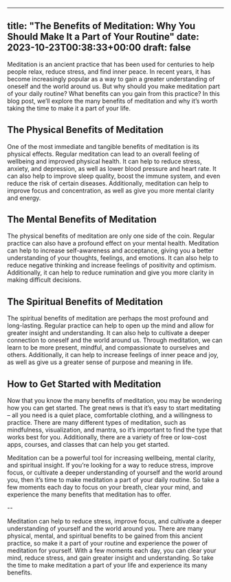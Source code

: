 
---
title: "The Benefits of Meditation: Why You Should Make It a Part of Your Routine"
date: 2023-10-23T00:38:33+00:00
draft: false
---

Meditation is an ancient practice that has been used for centuries to help people relax, reduce stress, and find inner peace. In recent years, it has become increasingly popular as a way to gain a greater understanding of oneself and the world around us. But why should you make meditation part of your daily routine? What benefits can you gain from this practice? In this blog post, we’ll explore the many benefits of meditation and why it’s worth taking the time to make it a part of your life.

## The Physical Benefits of Meditation

One of the most immediate and tangible benefits of meditation is its physical effects. Regular meditation can lead to an overall feeling of wellbeing and improved physical health. It can help to reduce stress, anxiety, and depression, as well as lower blood pressure and heart rate. It can also help to improve sleep quality, boost the immune system, and even reduce the risk of certain diseases. Additionally, meditation can help to improve focus and concentration, as well as give you more mental clarity and energy.

## The Mental Benefits of Meditation

The physical benefits of meditation are only one side of the coin. Regular practice can also have a profound effect on your mental health. Meditation can help to increase self-awareness and acceptance, giving you a better understanding of your thoughts, feelings, and emotions. It can also help to reduce negative thinking and increase feelings of positivity and optimism. Additionally, it can help to reduce rumination and give you more clarity in making difficult decisions.

## The Spiritual Benefits of Meditation

The spiritual benefits of meditation are perhaps the most profound and long-lasting. Regular practice can help to open up the mind and allow for greater insight and understanding. It can also help to cultivate a deeper connection to oneself and the world around us. Through meditation, we can learn to be more present, mindful, and compassionate to ourselves and others. Additionally, it can help to increase feelings of inner peace and joy, as well as give us a greater sense of purpose and meaning in life.

## How to Get Started with Meditation

Now that you know the many benefits of meditation, you may be wondering how you can get started. The great news is that it’s easy to start meditating – all you need is a quiet place, comfortable clothing, and a willingness to practice. There are many different types of meditation, such as mindfulness, visualization, and mantra, so it’s important to find the type that works best for you. Additionally, there are a variety of free or low-cost apps, courses, and classes that can help you get started.

Meditation can be a powerful tool for increasing wellbeing, mental clarity, and spiritual insight. If you’re looking for a way to reduce stress, improve focus, or cultivate a deeper understanding of yourself and the world around you, then it’s time to make meditation a part of your daily routine. So take a few moments each day to focus on your breath, clear your mind, and experience the many benefits that meditation has to offer. 

--

Meditation can help to reduce stress, improve focus, and cultivate a deeper understanding of yourself and the world around you. There are many physical, mental, and spiritual benefits to be gained from this ancient practice, so make it a part of your routine and experience the power of meditation for yourself. With a few moments each day, you can clear your mind, reduce stress, and gain greater insight and understanding. So take the time to make meditation a part of your life and experience its many benefits.